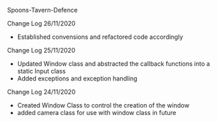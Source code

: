 Spoons-Tavern-Defence

Change Log 26/11/2020

- Established convensions and refactored code accordingly

Change Log 25/11/2020

 - Updated Window class and abstracted the callback functions into a static Input class
 - Added exceptions and exception handling

Change Log 24/11/2020

 - Created Window Class to control the creation of the window
 - added camera class for use with window class in future
